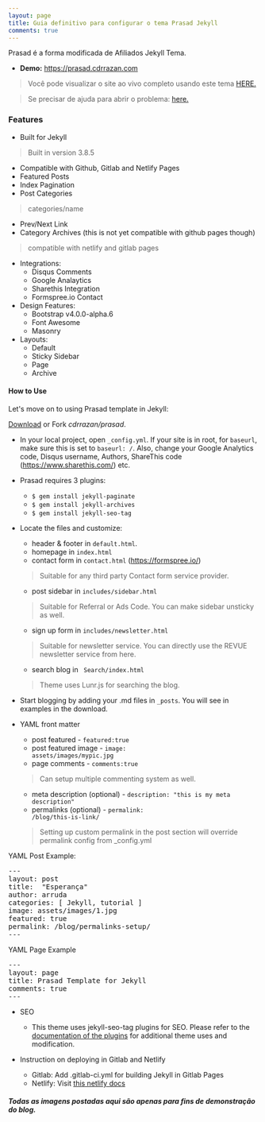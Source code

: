 ```yaml
---
layout: page
title: Guia definitivo para configurar o tema Prasad Jekyll
comments: true
---
```


Prasad é a forma modificada de Afiliados Jekyll Tema.

- **Demo:** https://prasad.cdrrazan.com

>Você pode visualizar o site ao vivo completo usando este tema <a href="https://cdrrazan.com" target="_blank">
>HERE.</a> <br>

>Se precisar de ajuda para abrir o problema: <a href="https://github.com/cdrrazan/prasad/issues/new"
>target="_blank"> here.</a>


<h3> Features </h3>

- Built for Jekyll
> Built in version 3.8.5
- Compatible with Github, Gitlab and Netlify Pages
- Featured Posts
- Index Pagination
- Post Categories
> categories/name
- Prev/Next Link
- Category Archives (this is not yet compatible with github pages though)
> compatible with netlify and gitlab pages
- Integrations:
    - Disqus Comments
    - Google Analaytics
    - Sharethis Integration
    - Formspree.io Contact
- Design Features:
    - Bootstrap v4.0.0-alpha.6
    - Font Awesome
    - Masonry
- Layouts:
    - Default
    - Sticky Sidebar
    - Page
    - Archive

#### How to Use

Let's move on to using Prasad template in Jekyll:

[Download](https://github.com/cdrrazan/prasad/archive/master.zip) or Fork *cdrrazan/prasad*.
- In your local project, open <code>_config.yml</code>. If your site is in root, for <code>baseurl</code>, make sure this is set to <code>baseurl: /</code>. Also, change your Google Analytics code, Disqus username, Authors, ShareThis code (https://www.sharethis.com/) etc.

- Prasad requires 3 plugins:
    - <code>$ gem install jekyll-paginate</code>
    - <code>$ gem install jekyll-archives</code>
    - <code>$ gem install jekyll-seo-tag</code>

- Locate the files and customize:
    - header & footer in <code>default.html</code>.
    - homepage in <code>index.html</code>
    - contact form in <code>contact.html</code> (https://formspree.io/)
     > Suitable for any third party Contact form service provider.
    - post sidebar in <code>includes/sidebar.html</code>
     > Suitable for Referral or Ads Code. You can make sidebar unsticky as well.
    - sign up form in <code>includes/newsletter.html</code>
    > Suitable for newsletter service. You can directly use the REVUE newsletter service from here.
    - search blog in <code> Search/index.html </code>
    > Theme uses Lunr.js for searching the blog.

- Start blogging by adding your .md files in <code>_posts</code>. You will see in examples in the download.
- YAML front matter
    - post featured - <code>featured:true</code>
    - post featured image - <code>image: assets/images/mypic.jpg</code>
    - page comments - <code>comments:true</code>
    > Can setup multiple commenting system as well.
    - meta description (optional) - <code>description: "this is my meta description"</code>
    - permalinks (optional) - <code>permalink: /blog/this-is-link/</code>
    > Setting up custom permalink in the post section will override permalink config from _config.yml

YAML Post Example:
<pre class="highlight">
---
layout: post
title:  "Esperança"
author: arruda
categories: [ Jekyll, tutorial ]
image: assets/images/1.jpg
featured: true
permalink: /blog/permalinks-setup/
---
</pre>


YAML Page Example
<pre class="highlight">
---
layout: page
title: Prasad Template for Jekyll
comments: true
---
</pre>

- SEO
  - This theme uses jekyll-seo-tag plugins for SEO. Please refer to the [documentation of the plugins](https://github.com/jekyll/jekyll-seo-tag/blob/master/docs/usage.md) for additional theme uses and modification.

 - Instruction on deploying in Gitlab and Netlify
    - Gitlab: Add .gitlab-ci.yml for building Jekyll in Gitlab Pages
    - Netlify: Visit [this netlify docs](https://www.netlify.com/blog/2015/10/28/a-step-by-step-guide-jekyll-3.0-on-netlify/)

<h5> Todas as imagens postadas aqui são apenas para fins de demonstração do blog. </h5>
